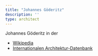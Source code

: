 ```yaml
---
title: "Johannes Göderitz"
description: ''
type: architect
---
```


Johannes Göderitz in der
* [Wikipedia](https://de.wikipedia.org/wiki/Johannes_G%C3%B6deritz)
* [Internationalen Architektur-Datenbank](https://deu.archinform.net/arch/3019.htm)
